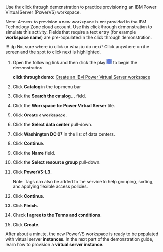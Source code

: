 Use the click through demonstration to practice provisioning an IBM Power Virtual Server (PowerVS) workspace.

Note: Access to provision a new workspace is not provided in the IBM Technology Zone cloud account. Use this click through demonstration to simulate this activity. Fields that require a text entry (for example **workspace name**) are pre-populated in the click through demonstration.

!!! tip
    Not sure where to click or what to do next? Click anywhere on the screen and the spot to click next is highlighted.

1. Open the following link and then click the play ![](_attachments/ClickThruPlayButton.png) to begin the demonstration.

    **click through demo:** <a href="https://ibm.github.io/SalesEnablement-PowerVS-L3/includes/Provisioning-a-Workspace/index.html" target ="_blank">Create an IBM Power Virtual Server workspace</a>

2. Click **Catalog** in the top menu bar.
3. Click the **Search the catalog...** field.
4. Click the **Workspace for Power Virtual Server** tile.
5. Click **Create a workspace**.
6. Click the **Select data center** pull-down.
7. Click **Washington DC 07** in the list of data centers.
8. Click **Continue**.
9. Click the **Name** field.
10. Click the **Select resource group** pull-down.
11. Click **PowerVS-L3**.
    
    Note: Tags can also be added to the service to help grouping, sorting, and applying flexible access policies.
    
12. Click **Continue**.
13. Click **Finish**.
14. Check **I agree to the Terms and conditions**.
15. Click **Create**.

After about a minute, the new PowerVS workspace is ready to be populated with virtual server **instances**. In the next part of the demonstration guide, learn how to provision a **virtual server instance**.
